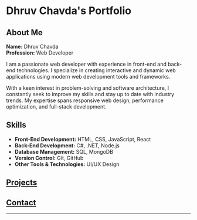 # Dhruv Chavda's Portfolio

## About Me

**Name:** Dhruv Chavda  
**Profession:** Web Developer  

I am a passionate web developer with experience in front-end and back-end technologies. I specialize in creating interactive and dynamic web applications using modern web development tools and frameworks.

With a keen interest in problem-solving and software architecture, I constantly seek to improve my skills and stay up to date with industry trends. My expertise spans responsive web design, performance optimization, and full-stack development.

## Skills

- **Front-End Development:** HTML, CSS, JavaScript, React
- **Back-End Development:** C#, .NET, Node.js
- **Database Management:** SQL, MongoDB
- **Version Control:** Git, GitHub
- **Other Tools & Technologies:** UI/UX Design

## [Projects](Projects.md)
## [Contact](Contact.md)

---